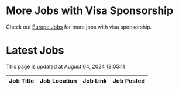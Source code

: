 # More Jobs with Visa Sponsorship

Check out [Europe Jobs](https://github.com/sureshparimi/europejobs#latest-jobs) for more jobs with visa sponsorship.

# Latest Jobs

This page is updated at August 04, 2024 18:05:11

| Job Title | Job Location | Job Link | Job Posted |
| --- | --- | --- | --- |
